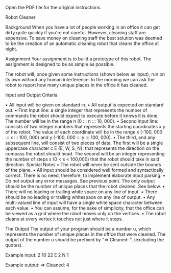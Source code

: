 Open the PDF file for the original instructions.

Robot Cleaner

Background
When you have a lot of people working in an office it can get dirty quite quickly if you're not careful. However, cleaning staff are expensive. To save money on cleaning staff the best solution was deemed to be the creation of an automatic cleaning robot that cleans the office at night.

Assignment
Your assignment is to build a prototype of this robot. The assignment is designed to be as simple as possible.

The robot will, once given some instructions (shown below as input), run on its own without any human interference. In the morning we can ask the robot to report how many unique places in the office it has cleaned.

Input and Output Criteria

•	All input will be given on standard in.
•	All output is expected on standard out.
•	First input line: a single integer that represents the number of commands the robot should expect to execute before it knows it is done. The number will be in the range n (0 ::: n ::: 10, 000).
•	Second input line: consists of two integer numbers that represents the starting coordinates x y
of the robot. The value of each coordinate will be in the range x (-100, 000  :::  x  ::: 100, 000) and y (-100, 000  :::  y  :::  100, 000).
•	The third, and any subsequent line, will consist of two pieces of data. The first will be a single uppercase character c E {E, W, S, N}, that represents the direction on the compass the robot should head. The second will be an integer representing the number of steps s (0 < s < 100,000) that the robot should take in said direction.
Special Notes
•	The robot will never be sent outside the bounds of the plane.
•	All input should be considered well formed and syntactically correct. There is no need, therefore, to implement elaborate input parsing.
•	Do not output any error messages. See previous point. The only output should be the number of unique places that the robot cleaned. See below.
•	There will no leading or trailing white space on any line of input.
•	There should be no leading or trailing whitespace on any line of output.
•	Any multi-valued line of input will have a single white space character between each value.
•	You can assume, for the sake of simplicity, that the office can be viewed as a grid where the robot moves only on the vertices.
•	The robot cleans at every vertex it touches not just where it stops.
 

The Output
The output of your program should be a number u, which represents the number of unique places in the office that were cleaned. The output of the number u should be prefixed by "=> Cleaned: ", (excluding the quotes).

Example input:
2
10 22
E 2
N 1

Example output:
=> Cleaned: 4
